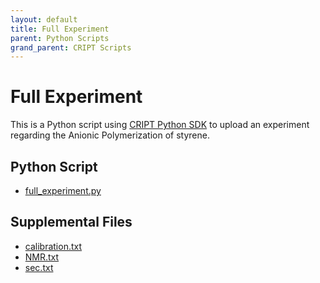 ```yaml
---
layout: default
title: Full Experiment
parent: Python Scripts
grand_parent: CRIPT Scripts
---
```


# Full Experiment

This is a Python script using [CRIPT Python SDK](https://c-accel-cript.github.io/cript/) to upload an experiment regarding the Anionic Polymerization of styrene.

## Python Script

* [full_experiment.py](python_sdk_scripts/full_experiment/full_experiment.py)

## Supplemental Files
* [calibration.txt](python_sdk_scripts/full_experiment/test_data/calibration.txt)
* [NMR.txt](python_sdk_scripts/full_experiment/test_data/NMR.txt)
* [sec.txt](python_sdk_scripts/full_experiment/test_data/sec.txt)
